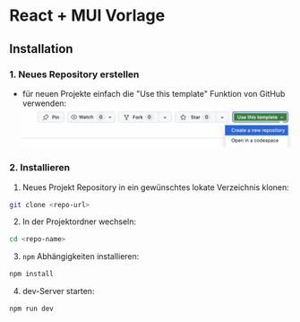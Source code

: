 # React + MUI Vorlage

## Installation

### 1. Neues Repository erstellen

- für neuen Projekte einfach die "Use this template" Funktion von GitHub verwenden:
  ![alt text](public/image-1.png)

### 2. Installieren

1. Neues Projekt Repository in ein gewünschtes lokate Verzeichnis klonen:

```sh
git clone <repo-url>
```

2. In der Projektordner wechseln:

```sh
cd <repo-name>
```

3. `npm` Abhängigkeiten installieren:

```sh
npm install
```

4. dev-Server starten:

```sh
npm run dev
```
